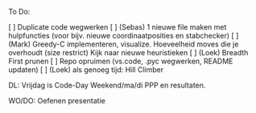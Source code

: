 To Do:

[ ] Duplicate code wegwerken
[ ] (Sebas) 1 nieuwe file maken met hulpfuncties (voor bijv. nieuwe coordinaatposities en stabchecker)
[ ] (Mark) Greedy-C implementeren, visualize. Hoeveelheid moves die je overhoudt (size restrict) Kijk naar nieuwe heuristieken
[ ] (Loek) Breadth First prunen
[ ] Repo opruimen (vs.code, .pyc wegwerken, README updaten)
[ ] (Loek) als genoeg tijd: Hill Climber

DL: Vrijdag is Code-Day
Weekend/ma/di PPP en resultaten. 

WO/DO: Oefenen presentatie